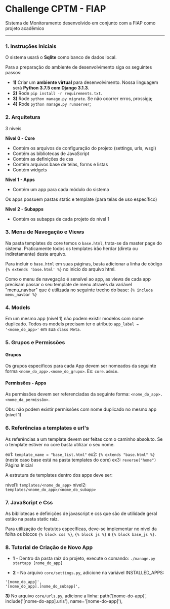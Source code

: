 # Challenge CPTM - FIAP
Sistema de Monitoramento desenvolvido em conjunto com a FIAP como projeto acadêmico
**********

### 1. Instruções Iniciais

O sistema usará o **Sqlite** como banco de dados local.

Para a preparação do ambiente de desenvolvimento siga os seguintes passos:

- **1)** Criar um **ambiente virtual** para desenvolvimento. Nossa linguagem será **Python 3.7.5 com Django 3.1.3**.
- **2)** Rode `pip install -r requirements.txt`.
- **3)** Rode `python manage.py migrate`. Se não ocorrer erros, prossiga;
- **4)** Rode `python manage.py runserver`;

### 2. Arquitetura

3 níveis

**Nível 0 - Core**
* Contém os arquivos de configuração do projeto (settings, urls, wsgi)
* Contém as bibliotecas de JavaScript 
* Contém as definições de css
* Contém arquivos base de telas, forms e listas
* Contém widgets

**Nível 1 - Apps**
* Contém um app para cada módulo do sistema

Os apps possuem pastas static e template (para telas de uso específico)

**Nível 2 - Subapps**
* Contém os subapps de cada projeto do nível 1

### 3. Menu de Navegação e Views

Na pasta templates do core temos o `base.html`, trata-se da master page do sistema. Praticamente todos os templates irão herdar (direta ou indiretamente) deste arquivo.

Para incluir o `base.html` em suas páginas, basta adicionar a linha de código `{% extends 'base.html' %}` no inicio do arquivo html.

Como o menu de navegação é sensível ao app, as views de cada app precisam passar o seu template de menu através da variável "menu_navbar" que é utilizada no seguinte trecho do base: `{% include menu_navbar %}`

### 4. Models

Em um mesmo app (nível 1) não podem existir modelos com nome duplicado. Todos os models precisam ter o atributo `app_label = '<nome_do_app>'` em sua `class Meta`.

### 5. Grupos e Permissões

#### Grupos
Os grupos específicos para cada App devem ser nomeados da seguinte forma `<nome_do_app>.<nome_do_grupo>`. 
Ex: `core.admin`.

#### Permissões - Apps

As permissões devem ser referenciadas da seguinte forma: `<nome_do_app>.<nome_da_permissão>`.

Obs: não podem existir permissões com nome duplicado no mesmo app (nível 1)

### 6. Referências a templates e url's

As referências a um template devem ser feitas com o caminho absoluto. Se o template estiver no core basta utilizar o seu nome.

ex1: `template_name = "base_list.html"`
ex2: `{% extends "base.html" %}` (neste caso base está na pasta templates do core)
ex3: `reverse("home")` Página Inicial

A estrutura de templates dentro dos apps deve ser:

nível1: `templates/<nome_do_app>`
nível2: `templates/<nome_do_app>/<nome_do_subapp>`

### 7. JavaScript e Css

As bibliotecas e definições de javascript e css que são de utilidade geral estão na pasta static raiz.

Para utilização de featutes específicas, deve-se implementar no nível da folha os blocos `{% block css %}`, `{% block js %}` e `{% block base_js %}`. 

### 8. Tutorial de Criação de Novo App

- **1** - Dentro da pasta raiz do projeto, execute o comando: `./manage.py startapp [nome_do_app]`


- **2** - No arquivo `core/settings.py`, adicione na variável INSTALLED_APPS:

```
'[nome_do_app]',
'[nome_do_app].[nome_do_subapp]',
```

**3)** No arquivo `core/urls.py`, adicione a linha:
	path('[nome-do-app]', include('[nome-do-app].urls'), name='[nome-do-app]'),
